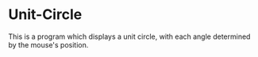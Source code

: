 # Unit-Circle
This is a program which displays a unit circle, with each angle determined by the mouse's position.
